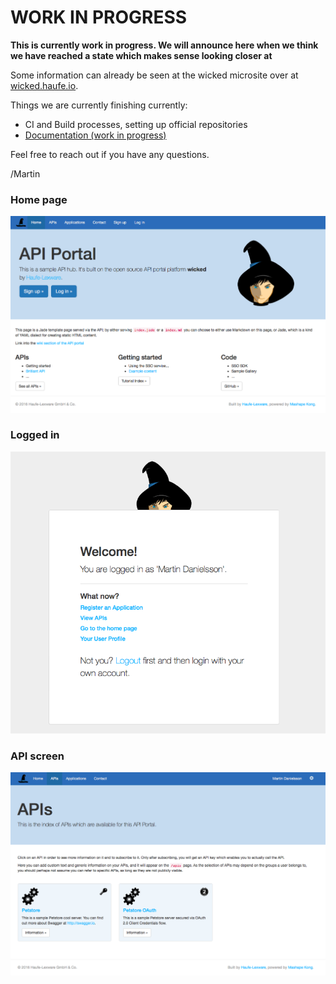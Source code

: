 # WORK IN PROGRESS

**This is currently work in progress. We will announce here when we think we have reached a state which makes sense looking closer at**

Some information can already be seen at the wicked microsite over at [wicked.haufe.io](http://wicked.haufe.io).

Things we are currently finishing currently:

* CI and Build processes, setting up official repositories
* [Documentation (work in progress)](doc/index.md)

Feel free to reach out if you have any questions.

/Martin

### Home page

![](public/screenshot.png)

### Logged in

![](public/screenshot-login.png)

### API screen

![](public/apis.png)
